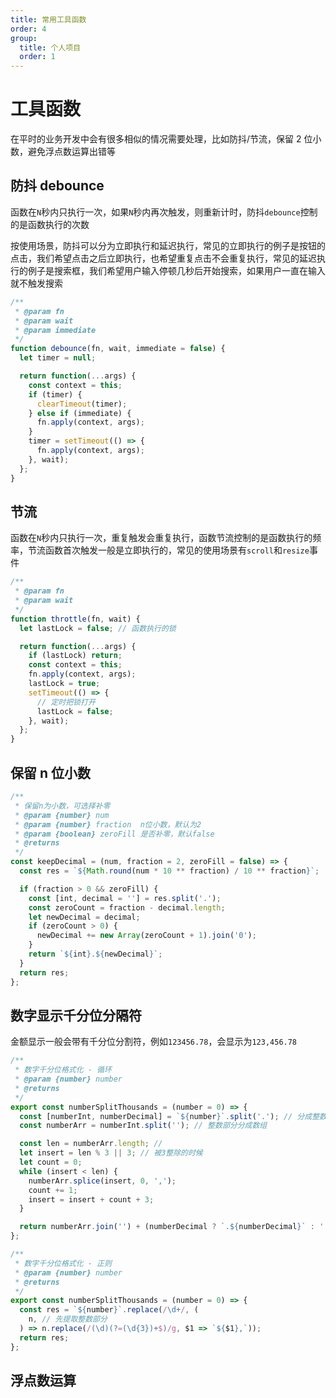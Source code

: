 ```yaml
---
title: 常用工具函数
order: 4
group:
  title: 个人项目
  order: 1
---
```


# 工具函数

在平时的业务开发中会有很多相似的情况需要处理，比如防抖/节流，保留 2 位小数，避免浮点数运算出错等

## 防抖 debounce

函数在`N`秒内只执行一次，如果`N`秒内再次触发，则重新计时，防抖`debounce`控制的是函数执行的次数

按使用场景，防抖可以分为立即执行和延迟执行，常见的立即执行的例子是按钮的点击，我们希望点击之后立即执行，也希望重复点击不会重复执行，常见的延迟执行的例子是搜索框，我们希望用户输入停顿几秒后开始搜索，如果用户一直在输入就不触发搜索

```js
/**
 * @param fn
 * @param wait
 * @param immediate
 */
function debounce(fn, wait, immediate = false) {
  let timer = null;

  return function(...args) {
    const context = this;
    if (timer) {
      clearTimeout(timer);
    } else if (immediate) {
      fn.apply(context, args);
    }
    timer = setTimeout(() => {
      fn.apply(context, args);
    }, wait);
  };
}
```

## 节流

函数在`N`秒内只执行一次，重复触发会重复执行，函数节流控制的是函数执行的频率，节流函数首次触发一般是立即执行的，常见的使用场景有`scroll`和`resize`事件

```js
/**
 * @param fn
 * @param wait
 */
function throttle(fn, wait) {
  let lastLock = false; // 函数执行的锁

  return function(...args) {
    if (lastLock) return;
    const context = this;
    fn.apply(context, args);
    lastLock = true;
    setTimeout(() => {
      // 定时把锁打开
      lastLock = false;
    }, wait);
  };
}
```

## 保留 n 位小数

```js
/**
 * 保留n为小数，可选择补零
 * @param {number} num
 * @param {number} fraction  n位小数，默认为2
 * @param {boolean} zeroFill 是否补零，默认false
 * @returns
 */
const keepDecimal = (num, fraction = 2, zeroFill = false) => {
  const res = `${Math.round(num * 10 ** fraction) / 10 ** fraction}`;

  if (fraction > 0 && zeroFill) {
    const [int, decimal = ''] = res.split('.');
    const zeroCount = fraction - decimal.length;
    let newDecimal = decimal;
    if (zeroCount > 0) {
      newDecimal += new Array(zeroCount + 1).join('0');
    }
    return `${int}.${newDecimal}`;
  }
  return res;
};
```

## 数字显示千分位分隔符

金额显示一般会带有千分位分割符，例如`123456.78`，会显示为`123,456.78`

```js
/**
 * 数字千分位格式化 - 循环
 * @param {number} number
 * @returns
 */
export const numberSplitThousands = (number = 0) => {
  const [numberInt, numberDecimal] = `${number}`.split('.'); // 分成整数部分和小数部分
  const numberArr = numberInt.split(''); // 整数部分分成数组

  const len = numberArr.length; //
  let insert = len % 3 || 3; // 被3整除的时候
  let count = 0;
  while (insert < len) {
    numberArr.splice(insert, 0, ',');
    count += 1;
    insert = insert + count + 3;
  }

  return numberArr.join('') + (numberDecimal ? `.${numberDecimal}` : '');
};
```

```js
/**
 * 数字千分位格式化 - 正则
 * @param {number} number
 * @returns
 */
export const numberSplitThousands = (number = 0) => {
  const res = `${number}`.replace(/\d+/, (
    n, // 先提取整数部分
  ) => n.replace(/(\d)(?=(\d{3})+$)/g, $1 => `${$1},`));
  return res;
};
```

## 浮点数运算
